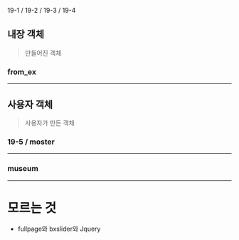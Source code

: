 19-1 / 19-2 / 19-3 / 19-4

## 내장 객체

> 만들어진 객체

### from_ex

---



## 사용자 객체

> 사용자가 만든 객체

### 19-5 /  moster

---



### museum

---

# 모르는 것

- fullpage와 bxslider와 Jquery

